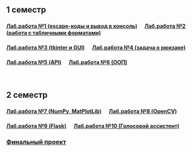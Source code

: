 ## 1 семестр

#### [Лаб.работа №1 (escape-коды и вывод в консоль)](https://github.com/ITMOPython-2022/Lab-1) ㅤ [Лаб.работа №2 (работа с табличными форматами)](https://github.com/ITMOPython-2022/Lab-2)
#### [Лаб.работа №3 (tkinter и GUI)](https://github.com/ITMOPython-2022/Lab-3) ㅤ [Лаб.работа №4 (задача о рюкзаке)](https://github.com/ITMOPython-2022/Lab-4)
#### [Лаб.работа №5 (API)](https://github.com/ITMOPython-2022/Lab-5) ㅤ [Лаб.работа №6 (ООП)](https://github.com/ITMOPython-2022/Lab-6)

<br>

## 2 семестр

#### [Лаб.работа №7 (NumPy, MatPlotLib)](https://github.com/ITMOPython-2022/Lab-7) ㅤ [Лаб.работа №8 (OpenCV)](https://github.com/ITMOPython-2022/Lab-8)
#### [Лаб.работа №9 (Flask)](https://github.com/ITMOPython-2022/Lab-9) ㅤ [Лаб.работа №10 (Голосовой ассистент)](https://github.com/ITMOPython-2022/Lab-10)
### [Финальный проект](https://github.com/ITMOPython-2022/OneLastJob)

